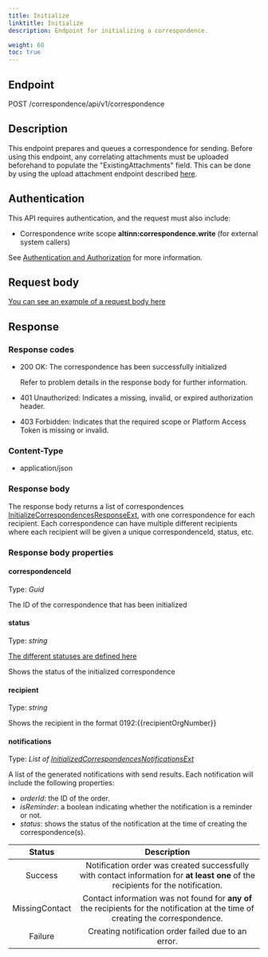 ```yaml
---
title: Initialize
linktitle: Initialize
description: Endpoint for initializing a correspondence.

weight: 60
toc: true
---
```


## Endpoint

POST /correspondence/api/v1/correspondence

## Description

This endpoint prepares and queues a correspondence for sending. Before using this endpoint, any correlating attachments must be uploaded beforehand to populate the "ExistingAttachments" field. This can be done by using the upload attachment endpoint described [here](https://docs.altinn.studio/api/correspondence/spec/#/Attachment/post_correspondence_api_v1_attachment__attachmentId__upload).

<!-- (will add link here when doc is ready) -->

## Authentication

This API requires authentication, and the request must also include:

- Correspondence write scope __altinn:correspondence.write__ (for external system callers)

See [Authentication and Authorization](/notifications/reference/api/#authentication--authorization) for more information.

## Request body

[You can see an example of a request body here](https://docs.altinn.studio/api/correspondence/spec/#/Correspondence/post_correspondence_api_v1_correspondence)

## Response

### Response codes

- 200 OK: The correspondence has been successfully initialized

  Refer to problem details in the response body for further information.
- 401 Unauthorized: Indicates a missing, invalid, or expired authorization header.
- 403 Forbidden: Indicates that the required scope or Platform Access Token is missing or invalid.

### Content-Type

- application/json

### Response body

The response body returns a list of correspondences [InitializeCorrespondencesResponseExt](https://github.com/Altinn/altinn-correspondence/blob/main/src/Altinn.Correspondence.API/Models/InitializeCorrespondencesResponseExt.cs), with one correspondence for each recipient. Each correspondence can have multiple different recipients where each recipient will be given a unique correspondenceId, status, etc.

### Response body properties

#### correspondenceId

Type: _Guid_

The ID of the correspondence that has been initialized

#### status

Type: _string_

[The different statuses are defined here](https://github.com/Altinn/altinn-correspondence/blob/main/src/Altinn.Correspondence.API/Models/Enums/CorrespondenceStatusExt.cs)

Shows the status of the initialized correspondence

#### recipient

Type: _string_

Shows the recipient in the format 0192:{{recipientOrgNumber}}

#### notifications

Type: _List of [InitializedCorrespondencesNotificationsExt](https://docs.altinn.studio/api/correspondence/spec/#/Correspondence/post_correspondence_api_v1_correspondence)_

A list of the generated notifications with send results. Each notification will include the following properties:

- _orderId_: the ID of the order.
- _isReminder_: a boolean indicating whether the notification is a reminder or not.
- _status_: shows the status of the notification at the time of creating the correspondence(s).

| Status            | Description                                                                 |
|:-----------------:|:---------------------------------------------------------------------------:|
| Success           | Notification order was created successfully with contact information for __at least one__ of the recipients for the notification. |
| MissingContact    | Contact information was not found for __any of__ the recipients for the notification at the time of creating the correspondence. |
| Failure           | Creating notification order failed due to an error.|